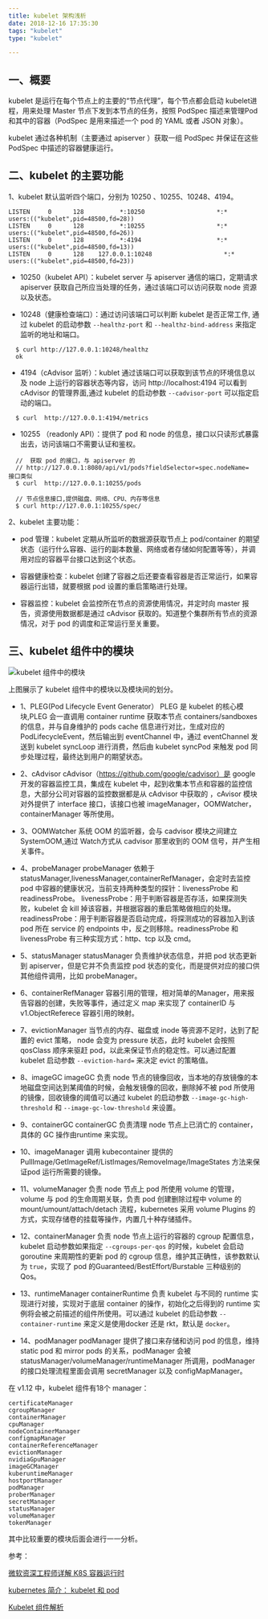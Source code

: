 ```yaml
---
title: kubelet 架构浅析
date: 2018-12-16 17:35:30
tags: "kubelet"
type: "kubelet"

---
```


## 一、概要
kubelet 是运行在每个节点上的主要的“节点代理”，每个节点都会启动 kubelet进程，用来处理 Master 节点下发到本节点的任务，按照 PodSpec 描述来管理Pod 和其中的容器（PodSpec 是用来描述一个 pod 的 YAML 或者 JSON 对象）。

kubelet 通过各种机制（主要通过 apiserver ）获取一组 PodSpec 并保证在这些 PodSpec 中描述的容器健康运行。

## 二、kubelet 的主要功能

1、kubelet  默认监听四个端口，分别为 10250 、10255、10248、4194。

```
LISTEN     0      128          *:10250                    *:*                   users:(("kubelet",pid=48500,fd=28))
LISTEN     0      128          *:10255                    *:*                   users:(("kubelet",pid=48500,fd=26))
LISTEN     0      128          *:4194                     *:*                   users:(("kubelet",pid=48500,fd=13))
LISTEN     0      128    127.0.0.1:10248                    *:*                   users:(("kubelet",pid=48500,fd=23))
```

- 10250（kubelet API）：kubelet server 与 apiserver 通信的端口，定期请求 apiserver 获取自己所应当处理的任务，通过该端口可以访问获取 node 资源以及状态。

- 10248（健康检查端口）：通过访问该端口可以判断 kubelet 是否正常工作, 通过 kubelet 的启动参数 `--healthz-port` 和 `--healthz-bind-address` 来指定监听的地址和端口。
```
  $ curl http://127.0.0.1:10248/healthz
  ok
```
- 4194（cAdvisor 监听）：kublet 通过该端口可以获取到该节点的环境信息以及 node 上运行的容器状态等内容，访问 http://localhost:4194 可以看到 cAdvisor 的管理界面,通过 kubelet 的启动参数 `--cadvisor-port` 可以指定启动的端口。

```
  $ curl  http://127.0.0.1:4194/metrics
```

- 10255 （readonly API）：提供了 pod 和 node 的信息，接口以只读形式暴露出去，访问该端口不需要认证和鉴权。
``` 
  //  获取 pod 的接口，与 apiserver 的 
  // http://127.0.0.1:8080/api/v1/pods?fieldSelector=spec.nodeName=  接口类似
  $ curl  http://127.0.0.1:10255/pods

  // 节点信息接口,提供磁盘、网络、CPU、内存等信息
  $ curl http://127.0.0.1:10255/spec/
```

2、kubelet 主要功能：

- pod 管理：kubelet 定期从所监听的数据源获取节点上 pod/container 的期望状态（运行什么容器、运行的副本数量、网络或者存储如何配置等等），并调用对应的容器平台接口达到这个状态。

- 容器健康检查：kubelet 创建了容器之后还要查看容器是否正常运行，如果容器运行出错，就要根据 pod 设置的重启策略进行处理。

- 容器监控：kubelet 会监控所在节点的资源使用情况，并定时向 master 报告，资源使用数据都是通过 cAdvisor 获取的。知道整个集群所有节点的资源情况，对于 pod 的调度和正常运行至关重要。


## 三、kubelet 组件中的模块

 ![kubelet 组件中的模块](http://cdn.tianfeiyu.com/kubelet-4.png)

上图展示了 kubelet 组件中的模块以及模块间的划分。

- 1、PLEG(Pod Lifecycle Event Generator）
PLEG 是 kubelet 的核心模块,PLEG 会一直调用 container runtime 获取本节点 containers/sandboxes 的信息，并与自身维护的 pods cache 信息进行对比，生成对应的 PodLifecycleEvent，然后输出到 eventChannel 中，通过 eventChannel 发送到 kubelet syncLoop 进行消费，然后由 kubelet syncPod 来触发 pod 同步处理过程，最终达到用户的期望状态。

- 2、cAdvisor 
cAdvisor（https://github.com/google/cadvisor）是 google 开发的容器监控工具，集成在 kubelet 中，起到收集本节点和容器的监控信息，大部分公司对容器的监控数据都是从 cAdvisor 中获取的 ，cAvisor 模块对外提供了 interface 接口，该接口也被 imageManager，OOMWatcher，containerManager 等所使用。

- 3、OOMWatcher 
系统 OOM 的监听器，会与 cadvisor 模块之间建立 SystemOOM,通过 Watch方式从 cadvisor 那里收到的 OOM 信号，并产生相关事件。

- 4、probeManager 
probeManager 依赖于 statusManager,livenessManager,containerRefManager，会定时去监控 pod 中容器的健康状况，当前支持两种类型的探针：livenessProbe 和readinessProbe。
livenessProbe：用于判断容器是否存活，如果探测失败，kubelet 会 kill 掉该容器，并根据容器的重启策略做相应的处理。
readinessProbe：用于判断容器是否启动完成，将探测成功的容器加入到该 pod 所在 service 的 endpoints 中，反之则移除。readinessProbe 和 livenessProbe 有三种实现方式：http、tcp 以及 cmd。 

- 5、statusManager 
statusManager 负责维护状态信息，并把 pod 状态更新到 apiserver，但是它并不负责监控 pod 状态的变化，而是提供对应的接口供其他组件调用，比如 probeManager。

- 6、containerRefManager
容器引用的管理，相对简单的Manager，用来报告容器的创建，失败等事件，通过定义 map 来实现了 containerID 与 v1.ObjectReferece 容器引用的映射。

- 7、evictionManager 
当节点的内存、磁盘或 inode 等资源不足时，达到了配置的 evict 策略， node 会变为 pressure 状态，此时 kubelet 会按照 qosClass 顺序来驱赶 pod，以此来保证节点的稳定性。可以通过配置 kubelet 启动参数 `--eviction-hard=` 来决定 evict 的策略值。

- 8、imageGC 
imageGC 负责 node 节点的镜像回收，当本地的存放镜像的本地磁盘空间达到某阈值的时候，会触发镜像的回收，删除掉不被 pod 所使用的镜像，回收镜像的阈值可以通过 kubelet 的启动参数 `--image-gc-high-threshold` 和 `--image-gc-low-threshold` 来设置。

- 9、containerGC 
containerGC 负责清理 node 节点上已消亡的 container，具体的 GC 操作由runtime 来实现。

- 10、imageManager 
调用 kubecontainer 提供的PullImage/GetImageRef/ListImages/RemoveImage/ImageStates 方法来保证pod 运行所需要的镜像。

- 11、volumeManager 
负责 node 节点上 pod 所使用 volume 的管理，volume 与 pod 的生命周期关联，负责 pod 创建删除过程中 volume 的 mount/umount/attach/detach 流程，kubernetes 采用 volume Plugins 的方式，实现存储卷的挂载等操作，内置几十种存储插件。

- 12、containerManager 
负责 node 节点上运行的容器的 cgroup 配置信息，kubelet 启动参数如果指定 `--cgroups-per-qos` 的时候，kubelet 会启动 goroutine 来周期性的更新 pod 的 cgroup 信息，维护其正确性，该参数默认为 `true`，实现了 pod 的Guaranteed/BestEffort/Burstable 三种级别的 Qos。

- 13、runtimeManager 
containerRuntime 负责 kubelet 与不同的 runtime 实现进行对接，实现对于底层 container 的操作，初始化之后得到的 runtime 实例将会被之前描述的组件所使用。可以通过 kubelet 的启动参数 `--container-runtime` 来定义是使用docker 还是 rkt，默认是 `docker`。

- 14、podManager 
podManager 提供了接口来存储和访问 pod 的信息，维持 static pod 和 mirror pods 的关系，podManager 会被statusManager/volumeManager/runtimeManager 所调用，podManager 的接口处理流程里面会调用 secretManager 以及 configMapManager。 


在 v1.12 中，kubelet 组件有18个 manager：

```
certificateManager
cgroupManager
containerManager
cpuManager
nodeContainerManager
configmapManager
containerReferenceManager
evictionManager
nvidiaGpuManager
imageGCManager
kuberuntimeManager
hostportManager
podManager
proberManager
secretManager
statusManager
volumeManager	
tokenManager
```

其中比较重要的模块后面会进行一一分析。


参考：

[微软资深工程师详解 K8S 容器运行时](https://juejin.im/entry/5bc71b3d6fb9a05cf23029b8)

[kubernetes 简介： kubelet 和 pod](https://cizixs.com/2016/10/25/kubernetes-intro-kubelet/)

[Kubelet 组件解析](https://blog.csdn.net/jettery/article/details/78891733)



